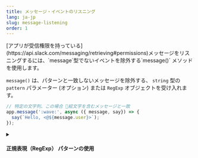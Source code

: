 ```yaml
---
title: メッセージ・イベントのリスニング
lang: ja-jp
slug: message-listening
order: 1
---
```


<div class="section-content">
[アプリが受信権限を持っている](https://api.slack.com/messaging/retrieving#permissions)メッセージをリスニングするには、`message`型でないイベントを除外する`message()` メソッドを使用します。

`message()` は、パターンと一致しないメッセージを除外する、 `string` 型の `pattern` パラメーター (オプション) または `RegExp` オブジェクトを受け入れます。
</div>

```javascript
// 特定の文字列、この場合 👋絵文字を含むメッセージと一致
app.message(':wave:', async ({ message, say}) => {
  say(`Hello, <@${message.user}>`);
});
```

<details class="secondary-wrapper">
<summary class="section-head" markdown="0">
<h4 class="section-head">正規表現（RegExp） パターンの使用</h4>
</summary>

<div class="secondary-content" markdown="0">
文字列の代わりに 正規表現(RegExp) パターンを使用すると、照合の精度を高めることができます。

RegExp の一致結果はすべて `context.matches` に格納されます。
</div>

```javascript
app.message(/^(hi|hello|hey).*/, async ({ context, say }) => {
  // context.matches の内容が特定の正規表現と一致
  const greeting = context.matches[0];
  
  say(`${greeting}, how are you?`);
});
```

</details>
